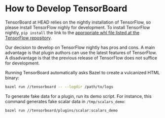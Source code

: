 # How to Develop TensorBoard

TensorBoard at HEAD relies on the nightly installation of TensorFlow, so please install TensorFlow nighly for development. To install TensorFlow nightly, `pip install` the link to the [appropriate whl file listed at the TensorFlow repository](https://github.com/tensorflow/tensorflow).

Our decision to develop on TensorFlow nightly has pros and cons. A main advantage is that plugin authors can use the latest features of TensorFlow. A disadvantage is that the previous release of TensorFlow does not suffice for development.

Running TensorBoard automatically asks Bazel to create a vulcanized HTML binary:

```sh
bazel run //tensorboard -- --logdir /path/to/logs
```

To generate fake data for a plugin, run its demo script. For instance, this command generates fake scalar data in `/tmp/scalars_demo`:

```sh
bazel run //tensorboard/plugins/scalar:scalars_demo
```
